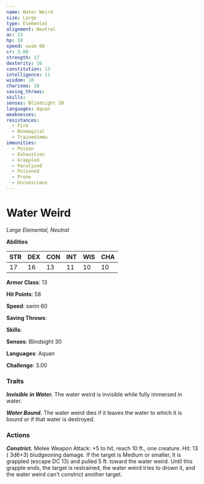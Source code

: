 ```yaml
---
name: Water Weird
size: Large
type: Elemental
alignment: Neutral
ac: 13
hp: 58
speed: swim 60
cr: 3.00
strength: 17
dexterity: 16
constitution: 13
intelligence: 11
wisdom: 10
charisma: 10
saving_throws: 
skills: 
senses: Blindsight 30
languages: Aquan
weaknesses:
resistances:
  - Fire
  - Nonmagical
  - Trainedimmu
immunities:
  - Poison
  - Exhaustion
  - Grappled
  - Paralyzed
  - Poisoned
  - Prone
  - Unconscious
---
```


# Water Weird

*Large Elemental, Neutral*

**Abilities**

| STR | DEX | CON | INT | WIS | CHA |
| --- | --- | --- | --- | --- | --- |
| 17 | 16 | 13 | 11 | 10 | 10 |

**Armor Class**: 13

**Hit Points**: 58

**Speed**: swim 60

**Saving Throws**: 

**Skills**: 

**Senses**: Blindsight 30

**Languages**: Aquan

**Challenge**: 3.00


### Traits
***Invisible in Water.*** The water weird is invisible while fully immersed in water.

***Water Bound.*** The water weird dies if it leaves the water to which it is bound or if that water is destroyed.


### Actions
***Constrict.*** Melee Weapon Attack:  +5 to hit, reach 10 ft., one creature. Hit: 13 ( 3d6+3) bludgeoning damage. If the target is Medium or smaller, it is grappled (escape DC 13) and pulled 5 ft. toward the water weird. Until this grapple ends, the target is restrained, the water weird tries to drown it, and the water weird can't constrict another target.

